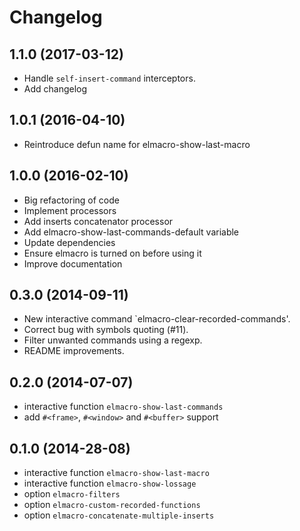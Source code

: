 # Changelog

## 1.1.0 (2017-03-12)

- Handle `self-insert-command` interceptors.
- Add changelog

## 1.0.1 (2016-04-10)

- Reintroduce defun name for elmacro-show-last-macro

## 1.0.0 (2016-02-10)

- Big refactoring of code
- Implement processors
- Add inserts concatenator processor
- Add elmacro-show-last-commands-default variable
- Update dependencies
- Ensure elmacro is turned on before using it
- Improve documentation

## 0.3.0 (2014-09-11)

- New interactive command `elmacro-clear-recorded-commands'.
- Correct bug with symbols quoting (#11).
- Filter unwanted commands using a regexp.
- README improvements.

## 0.2.0 (2014-07-07)

- interactive function `elmacro-show-last-commands`
- add `#<frame>`, `#<window>` and `#<buffer>` support

## 0.1.0 (2014-28-08)

- interactive function `elmacro-show-last-macro`
- interactive function `elmacro-show-lossage`
- option `elmacro-filters`
- option `elmacro-custom-recorded-functions`
- option `elmacro-concatenate-multiple-inserts`
